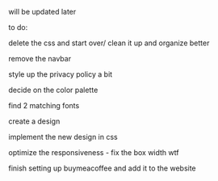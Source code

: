 will be updated later

to do:


delete the css and start over/ clean it up and organize better

remove the navbar

style up the privacy policy a bit

decide on the color palette

find 2 matching fonts

create a design

implement the new design in css

optimize the responsiveness - fix the box width wtf

finish setting up buymeacoffee and add it to the website
